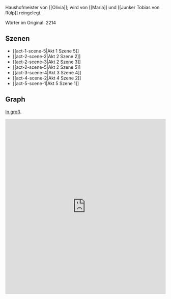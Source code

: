 Haushofmeister von [[Olivia]]; wird von [[Maria]] und [[Junker Tobias von Rülp]] reingelegt.

Wörter im Original: 2214

## Szenen
- [[act-1-scene-5|Akt 1 Szene 5]]
- [[act-2-scene-2|Akt 2 Szene 2]]
- [[act-2-scene-3|Akt 2 Szene 3]]
- [[act-2-scene-5|Akt 2 Szene 5]]
- [[act-3-scene-4|Akt 3 Szene 4]]
- [[act-4-scene-2|Akt 4 Szene 2]]
- [[act-5-scene-1|Akt 5 Szene 1]]

## Graph
[In groß](https://catchears.github.io/was-ihr-wollt-graphs/characters/Malvolio-dark).
<iframe src="https://catchears.github.io/was-ihr-wollt-graphs/characters/Malvolio-dark" width=100% height=550 style="border: 0;"></iframe>